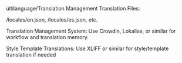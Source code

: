ultilanguage/Translation Management
Translation Files:

/locales/en.json, /locales/es.json, etc.

Translation Management System: Use Crowdin, Lokalise, or similar for workflow and translation memory.

Style Template Translations: Use XLIFF or similar for style/template translation if needed
